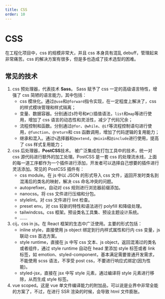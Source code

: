 ```yaml
---
title: CSS
order: 10
---
```


# CSS

在工程化项目中，css 的规模非常大，并且 css 本身具有混乱 debuff，管理起来非常痛苦。css 的解决方案有很多，但是多也造成了技术选型的困难。

## 常见的技术

1. css 预处理器，代表技术 **Sass**。
   Sass 赋予了 css 一定的高级语言特性，增强了 css 简陋的语言能力，其中包括：
   - css 模块化。通过`@use`和`@forward`指令实现，在一定程度上解决了，css 的样式模块管理和样式隔离；
   - 变量、数据容器。分别通过`$`符号和`#{}`插值语法，`list`和`map`等进行使用，增加了 css 语言的动态性和灵活性，减少了代码冗余；
   - 流程控制和函数。分别通过`@for`、`@while`、`@if`等流程控制语句进行使用，`@function`、`@return`和 css 函数调用，增加了代码逻辑的复用能力；
   - 继承和混入。通过`%`选择器和`@extend`，`@mixin`和`@include`进行使用，提高了 css 样式复用能力；
2. css 后处理器，**PostCSS**技术。
   被广泛集成在打包工具中的技术，统一对 css 源代码进行额外的加工处理。PostCSS 是一套 css 的处理流水线，上面的每一道工序都作为一个插件进行添加，开发者可以选择自己想要的插件进行灵活添加。常见的 PostCSS 插件有：
   - css module。在 js 中以 JSON 的形式导入 css 文件，返回开发时类名到混淆后的类名的映射，解决 css 命名冲突的问题。
   - autoprefixer。自动对 css 规则进行浏览器前缀添加。
   - nanocss。将 css 文件进行压缩和分包。
   - stylelint。对 css 文件进行 lint 检查。
   - preset env。对 css 较新的特性和语法进行 polyfill 和降级处理。
   - tailwindcss。css 框架。预设类名工具集、预设主题设计系统。
   - ……
3. cij，css in js。在 React 框架的生态中广泛使用。主要的形式包括：
   - inline style，直接使用 js object 绑定到行内样式属性和行内 css 变量，js 联动 css 首选方案。
   - style runtime，直接在 js 中写 css 文本、js object，返回混淆过的类名或者组件，通过 style runtime 自动在 head 里添加 style 标签或者 link 标签，如 emotion、styled-component，基本满足需要普通开发需求，不能使用 scss 语法，不享受 post css，不要进行响应式绑定(因为性能)。
   - styled-jsx，直接在 jsx 中写 style 元素，通过编译将 style 元素进行移除，从而生成 style 标签。
4. vue scoped。这是 vue 单文件编译能力的附加品，可以说是业界中非常全能的方案了，不过，在进行 SSR 渲染的时候，会导致 html 文件膨胀。
